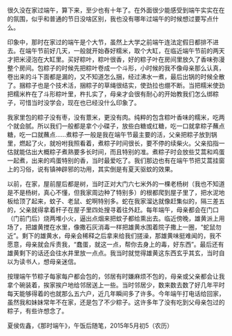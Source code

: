 <!---title:那时端午-->
<!---keywords:写作-->
<!---date:2015-06-20-->

很久没在家过端午，算下来，至少也有十年了。在外面很少能感受到端午实实在在的氛围，似乎和普通的节日没啥区别，我也没有哪年过端午的时候想过要写点什么。

印象中，那时在家过的端午是个大节，虽然上大学之前端午连法定假日都排不进去。在端午节前好几天，一般就开始舂好糯米，取个大缸，在临近端午节前的两天才把米浸泡在大缸里。买好粽叶，粽叶很香，好的粽子叶在房间里放久了香味弥漫整个房间。包粽子的时候先把粽叶卷成一个斗形，小时候的我不像母亲那么认真，卷出来的斗下面都是漏的，又不知道怎么捆，经过沸水一煮，最后出锅的时候全散了。捆粽子也是个技术活，捆粽子的草绳很结实，使劲拉也绷不断。当把糯米使劲把糯米杵在了斗形粽叶里，杵扎实了，母亲才会很有耐心的开始教我们怎么绑粽子，可惜当时没学会，现在也已经没什么印象了。

我家里包的粽子没有枣，没有薏米，更没有肉。纯粹的包含粽叶香味的糯米，吃两个就会腻。所以我们一般都是拿个小碟子，放些白糖或红糖，吃一口就拿粽子蘸点糖，吃一口就蘸点……煮粽子一般是我在端午节最主要的活，父亲把粽子放到锅里，燃起了火，就吩咐我照看着，煮粽子时间很长，要不停的续柴火。父亲掐指一估就能估出大概粽子煮熟要多长时间，而且特别的准。煮粽子时会放些艾蒿和鸡蛋一起煮，出来的鸡蛋特别的香，当时最爱吃了。我们那边也有在端午节把艾蒿挂窗上的习俗，说有镇神辟邪的功用，其实倒是有夏天驱蚊的效果。

以前，在家，屋前屋后都是树，当时正对大门六七米外的一棵老杨树（我也不知道是不是杨树，真心不懂，但我家周边种了特别多）的根都爬到屋子里了，把水泥地板给顶了起来，蚊子、老鼠、蛇啊特别多。蛇在我家溜达就像赶集似的，隔三差五的，父亲就得拿着杆子在屋子里四处搜寻着往外赶。每年端午，母亲都会在门口（门前门后）烧两堆小火，逼出点烟来把蚊子都给熏出去。临近傍晚，雄黄派上用场了，把雄黄搅在水里，像撒石灰消毒一样把雄黄水围着院子撒上一圈，“蛇鼠勿近”。剩下的雄黄水，母亲会稀释之后拿来给我们搓澡，那雄黄味挺难闻的，我不愿意，母亲就会斥责我，“蠢蛋，就这一点，帮你去身上的毒，好东西”。最后还有雄黄剩下的话还会往水井里放一点点。我当时就觉得雄黄这东西玄乎其玄，当时自以为读书人，想母亲迷信。

按理端午节粽子每家每户都会包的，邻居有时嫌麻烦不包的，母亲或父亲都会让我拿个碗装着，挨家挨户地给邻居送上一些。当时邻居少，数来数去数了好几年平时每天能够得着的也就那么五六户，近几年瞬间多了许多。今年端午打电话给回家，虽然我和妹妹常年不在家，还是包了不少粽子。这许多年了没有吃到父母亲包过的粽子，有些许想念了。


夏侯佐鑫，《那时端午》，午饭后随笔，2015年5月初5（农历）
